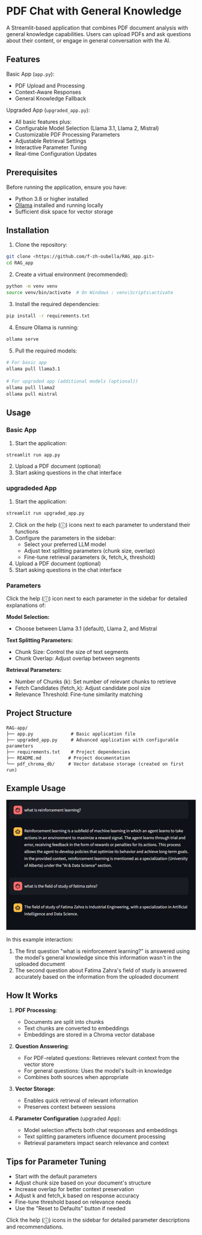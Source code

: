 # PDF Chat with General Knowledge

A Streamlit-based application that combines PDF document analysis with general knowledge capabilities. Users can upload PDFs and ask questions about their content, or engage in general conversation with the AI.

## Features

Basic App (`app.py`):
- PDF Upload and Processing
- Context-Aware Responses
- General Knowledge Fallback

Upgraded App (`upgraded_app.py`):
- All basic features plus:
- Configurable Model Selection (Llama 3.1, Llama 2, Mistral)
- Customizable PDF Processing Parameters
- Adjustable Retrieval Settings
- Interactive Parameter Tuning
- Real-time Configuration Updates

## Prerequisites

Before running the application, ensure you have:

- Python 3.8 or higher installed
- [Ollama](https://ollama.ai/) installed and running locally
- Sufficient disk space for vector storage

## Installation

1. Clone the repository:
```bash
git clone <https://github.com/f-zh-oubella/RAG_app.git>
cd RAG_app
```

2. Create a virtual environment (recommended):
```bash
python -m venv venv
source venv/bin/activate  # On Windows : venv\Scripts\activate
```

3. Install the required dependencies:
```bash
pip install -r requirements.txt
```

4. Ensure Ollama is running:
```bash
ollama serve
```

5. Pull the required models:
```bash
# For basic app
ollama pull llama3.1

# For upgraded app (additional models (optional))
ollama pull llama2
ollama pull mistral
```

## Usage

### Basic App
1. Start the application:
```bash
streamlit run app.py
```
2. Upload a PDF document (optional)
3. Start asking questions in the chat interface

### upgradeded App
1. Start the application:
```bash
streamlit run upgraded_app.py
```
2. Click on the help (ⓘ) icons next to each parameter to understand their functions
3. Configure the parameters in the sidebar:
   - Select your preferred LLM model
   - Adjust text splitting parameters (chunk size, overlap)
   - Fine-tune retrieval parameters (k, fetch_k, threshold)
4. Upload a PDF document (optional)
5. Start asking questions in the chat interface

### Parameters

Click the help (ⓘ) icon next to each parameter in the sidebar for detailed explanations of:

**Model Selection:**
- Choose between Llama 3.1 (default), Llama 2, and Mistral

**Text Splitting Parameters:**
- Chunk Size: Control the size of text segments
- Chunk Overlap: Adjust overlap between segments

**Retrieval Parameters:**
- Number of Chunks (k): Set number of relevant chunks to retrieve
- Fetch Candidates (fetch_k): Adjust candidate pool size
- Relevance Threshold: Fine-tune similarity matching

## Project Structure

```
RAG-app/
├── app.py              # Basic application file
├── upgraded_app.py     # Advanced application with configurable parameters
├── requirements.txt    # Project dependencies
├── README.md          # Project documentation
└── pdf_chroma_db/     # Vector database storage (created on first run)
```

## Example Usage

![Example Chat](image.png)

In this example interaction:
1. The first question "what is reinforcement learning?" is answered using the model's general knowledge since this information wasn't in the uploaded document
2. The second question about Fatima Zahra's field of study is answered accurately based on the information from the uploaded document

## How It Works

1. **PDF Processing**:
   - Documents are split into chunks
   - Text chunks are converted to embeddings
   - Embeddings are stored in a Chroma vector database

2. **Question Answering**:
   - For PDF-related questions: Retrieves relevant context from the vector store
   - For general questions: Uses the model's built-in knowledge
   - Combines both sources when appropriate

3. **Vector Storage**:
   - Enables quick retrieval of relevant information
   - Preserves context between sessions

4. **Parameter Configuration** (upgraded App):
   - Model selection affects both chat responses and embeddings
   - Text splitting parameters influence document processing
   - Retrieval parameters impact search relevance and context

## Tips for Parameter Tuning

- Start with the default parameters
- Adjust chunk size based on your document's structure
- Increase overlap for better context preservation
- Adjust k and fetch_k based on response accuracy
- Fine-tune threshold based on relevance needs
- Use the "Reset to Defaults" button if needed

Click the help (ⓘ) icons in the sidebar for detailed parameter descriptions and recommendations.